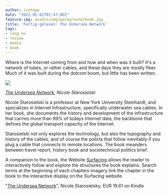 ```yaml
---
author: isotopp
date: "2022-05-02T07:47:06Z"
feature-img: assets/img/background/book.jpg
title: 'Fertig gelesen: The Undersea Network'
tags:
- lang_en
- review
- media
- book
---
```


Where is the Internet coming from and how and when was it built?
It's a network of tubes, or rather cables, and these days they are mostly fiber.
Much of it was built during the dotcom boom, but little has been written.

![](/uploads/2022/05/network.jpg)

*[The Undersea Network](https://www.amazon.de/-/en/Nicole-Starosielski-ebook/dp/B00WO58MBI), Nicole Starosielski*

Nicole Starosielski is a professor at New York University Steinhardt, and specializes in Internet Infrastructure, specifically underwater sea cables.
In her book, she documents the history and development of the infrastructure that carries more than 99% of todays Internet data, the backbone that defines the global transport capacity of the Internet.

Starosielski not only explores the technology, but also the topography and history of the cables, and of course the policts that follow inevitably if you plug a cable that connects to remote locations.
The book meanders between travel report, history book and sociotechnical politics brief.

A companion to the book, the Website [Surfacing](http://www.surfacing.in/) allows the reader to interactively follow and explore the structures the book explains.
Search terms at the beginning of each chapters imagery link the chapter in the book to the interactive display on the Surfacing website.

"[The Undersea Network](https://www.amazon.de/-/en/Nicole-Starosielski-ebook/dp/B00WO58MBI)", Nicole Starosielsky, EUR 19.61 on Kindle

